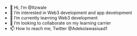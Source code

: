 - 👋 Hi, I’m @Itzwale
- 👀 I’m interested in Web3 development and app development
- 🌱 I’m currently learning Web3 development
- 💞️ I’m looking to collaborate on my learning carrier
- 📫 How to reach me, Twitter @Adekolawasiuad1

<!---
Itzwale/Itzwale is a ✨ special ✨ repository because its `README.md` (this file) appears on your GitHub profile.
You can click the Preview link to take a look at your changes.
--->
